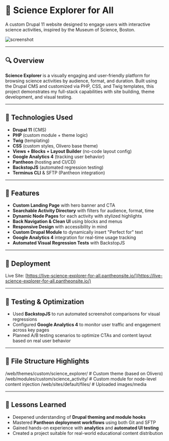 # 🧪 Science Explorer for All

A custom Drupal 11 website designed to engage users with interactive science activities, inspired by the Museum of Science, Boston.

![screenshot](./screenshot.png)

---

## 🔍 Overview

**Science Explorer** is a visually engaging and user-friendly platform for browsing science activities by audience, format, and duration. Built using the Drupal CMS and customized via PHP, CSS, and Twig templates, this project demonstrates my full-stack capabilities with site building, theme development, and visual testing.

---

## 🧰 Technologies Used

- **Drupal 11** (CMS)
- **PHP** (custom module + theme logic)
- **Twig** (templating)
- **CSS** (custom styles, Olivero base theme)
- **Views + Blocks + Layout Builder** (no-code layout config)
- **Google Analytics 4** (tracking user behavior)
- **Pantheon** (hosting and CI/CD)
- **BackstopJS** (automated regression testing)
- **Terminus CLI** & SFTP (Pantheon integration)

---

## 🎨 Features

- **Custom Landing Page** with hero banner and CTA
- **Searchable Activity Directory** with filters for audience, format, time
- **Dynamic Node Pages** for each activity with stylized highlights
- **Back Navigation & Clean UI** using blocks and menus
- **Responsive Design** with accessibility in mind
- **Custom Drupal Module** to dynamically insert "Perfect for" text
- **Google Analytics 4** integration for real-time usage tracking
- **Automated Visual Regression Tests** with BackstopJS

---

## 🚀 Deployment

Live Site: [https://live-science-explorer-for-all.pantheonsite.io/](https://live-science-explorer-for-all.pantheonsite.io/)

---

## 🧪 Testing & Optimization

- Used **BackstopJS** to run automated screenshot comparisons for visual regressions
- Configured **Google Analytics 4** to monitor user traffic and engagement across key pages
- Planned A/B testing scenarios to optimize CTAs and content layout based on real user behavior

---

## 📂 File Structure Highlights

/web/themes/custom/science_explorer/ # Custom theme (based on Olivero) 
/web/modules/custom/science_activity/ # Custom module for node-level content injection 
/web/sites/default/files/ # Uploaded images/media


---

## 🧠 Lessons Learned

- Deepened understanding of **Drupal theming and module hooks**
- Mastered **Pantheon deployment workflows** using both Git and SFTP
- Gained hands-on experience with **analytics** and **automated UI testing**
- Created a project suitable for real-world educational content distribution

